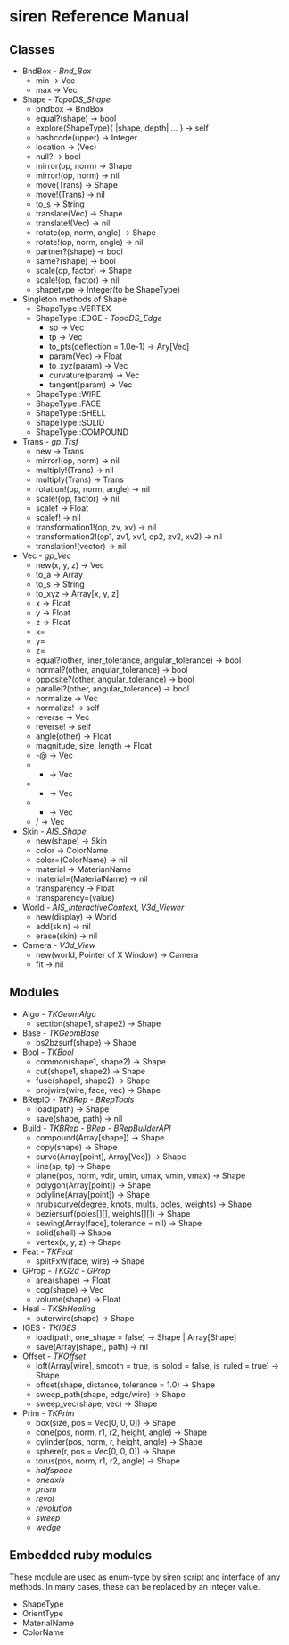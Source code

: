 siren Reference Manual
======================

Classes
-------
* BndBox - _Bnd_Box_
  * min -> Vec
  * max -> Vec
* Shape - _TopoDS_Shape_
  * bndbox -> BndBox
  * equal?(shape) -> bool
  * explore(ShapeType){ |shape, depth| ... } -> self
  * hashcode(upper) -> Integer
  * location -> (Vec)
  * null? -> bool
  * mirror(op, norm) -> Shape
  * mirror!(op, norm) -> nil
  * move(Trans) -> Shape
  * move!(Trans) -> nil
  * to_s -> String
  * translate(Vec) -> Shape
  * translate!(Vec) -> nil
  * rotate(op, norm, angle) -> Shape
  * rotate!(op, norm, angle) -> nil
  * partner?(shape) -> bool
  * same?(shape) -> bool
  * scale(op, factor) -> Shape
  * scale!(op, factor) -> nil
  * shapetype -> Integer(to be ShapeType)
* Singleton methods of Shape
  * ShapeType::VERTEX
  * ShapeType::EDGE - _TopoDS_Edge_
    * sp -> Vec
    * tp -> Vec
    * to_pts(deflection = 1.0e-1) -> Ary[Vec]
    * param(Vec) -> Float
    * to_xyz(param) -> Vec
    * curvature(param) -> Vec
    * tangent(param) -> Vec
  * ShapeType::WIRE
  * ShapeType::FACE
  * ShapeType::SHELL
  * ShapeType::SOLID
  * ShapeType::COMPOUND
* Trans - _gp_Trsf_
  * new -> Trans
  * mirror!(op, norm) -> nil
  * multiply!(Trans) -> nil
  * multiply(Trans) -> Trans
  * rotation!(op, norm, angle) -> nil
  * scale!(op, factor) -> nil
  * scalef -> Float
  * scalef! -> nil
  * transformation1!(op, zv, xv) -> nil
  * transformation2!(op1, zv1, xv1, op2, zv2, xv2) -> nil
  * translation!(vector) -> nil
* Vec - _gp_Vec_
  * new(x, y, z) -> Vec
  * to_a -> Array
  * to_s -> String
  * to_xyz -> Array[x, y, z]
  * x -> Float
  * y -> Float
  * z -> Float
  * x=
  * y=
  * z=
  * equal?(other, liner_tolerance, angular_tolerance) -> bool
  * normal?(other, angular_tolerance) -> bool
  * opposite?(other, angular_tolerance) -> bool
  * parallel?(other, angular_tolerance) -> bool
  * normalize -> Vec
  * normalize! -> self
  * reverse -> Vec
  * reverse! -> self
  * angle(other) -> Float
  * magnitude, size, length -> Float
  * -@ -> Vec
  * + -> Vec
  * - -> Vec
  * * -> Vec
  * / -> Vec
* Skin - _AIS_Shape_
  * new(shape) -> Skin
  * color -> ColorName
  * color=(ColorName) -> nil
  * material -> MaterianName
  * material=(MaterialName) -> nil
  * transparency -> Float
  * transparency=(value)
* World - _AIS_InteractiveContext_, _V3d_Viewer_
  * new(display) -> World
  * add(skin) -> nil
  * erase(skin) -> nil
* Camera - _V3d_View_
  * new(world, Pointer of X Window) -> Camera
  * fit -> nil

Modules
-------

* Algo - _TKGeomAlgo_
  * section(shape1, shape2) -> Shape
* Base - _TKGeomBase_
  * bs2bzsurf(shape) -> Shape
* Bool - _TKBool_
  * common(shape1, shape2) -> Shape
  * cut(shape1, shape2) -> Shape
  * fuse(shape1, shape2) -> Shape
  * projwire(wire, face, vec) -> Shape
* BRepIO - _TKBRep_ - _BRepTools_
  * load(path) -> Shape
  * save(shape, path) -> nil
* Build - _TKBRep_ - _BRep_ - _BRepBuilderAPI_
  * compound(Array[shape]) -> Shape
  * copy(shape) -> Shape
  * curve(Array[point], Array[Vec]) -> Shape
  * line(sp, tp) -> Shape
  * plane(pos, norm, vdir, umin, umax, vmin, vmax) -> Shape
  * polygon(Array[point]) -> Shape
  * polyline(Array[point]) -> Shape
  * nrubscurve(degree, knots, mults, poles, weights) -> Shape
  * beziersurf(poles[][], weights[][]) -> Shape
  * sewing(Array[face], tolerance = nil) -> Shape
  * solid(shell) -> Shape
  * vertex(x, y, z) -> Shape
* Feat - _TKFeat_
  * splitFxW(face, wire) -> Shape
* GProp - _TKG2d_ - _GProp_
  * area(shape) -> Float
  * cog(shape) -> Vec
  * volume(shape) -> Float
* Heal - _TKShHealing_
  * outerwire(shape) -> Shape
* IGES - _TKIGES_
  * load(path, one_shape = false) -> Shape | Array[Shape]
  * save(Array[shape], path) -> nil
* Offset - _TKOffset_
  * loft(Array[wire], smooth = true, is_solod = false, is_ruled = true) -> Shape
  * offset(shape, distance, tolerance = 1.0) -> Shape
  * sweep_path(shape, edge/wire) -> Shape
  * sweep_vec(shape, vec) -> Shape
* Prim - _TKPrim_
  * box(size, pos = Vec[0, 0, 0]) -> Shape
  * cone(pos, norm, r1, r2, height, angle) -> Shape
  * cylinder(pos, norm, r, height, angle) -> Shape
  * sphere(r, pos = Vec[0, 0, 0]) -> Shape
  * torus(pos, norm, r1, r2, angle) -> Shape
  * _halfspace_
  * _oneaxis_
  * _prism_
  * _revol_
  * _revolution_
  * _sweep_
  * _wedge_

Embedded ruby modules
---------------------

These module are used as enum-type by siren script and interface of any methods. In many cases, these can be replaced by an integer value.

* ShapeType
* OrientType
* MaterialName
* ColorName
